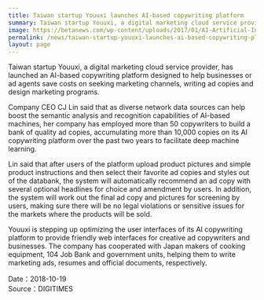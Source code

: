 ```yaml
---
title: Taiwan startup Youuxi launches AI-based copywriting platform
summary: Taiwan startup Youuxi, a digital marketing cloud service provider, has launched an AI-based copywriting platform designed to help businesses or ad agents save costs on seeking marketing channels
image: https://betanews.com/wp-content/uploads/2017/01/AI-Artificial-Intelligence-600x425.jpg
permalink: /news/taiwan-startup-youuxi-launches-ai-based-copywriting-platform/
layout: page
---
```

Taiwan startup Youuxi, a digital marketing cloud service provider, has launched an AI-based copywriting platform designed to help businesses or ad agents save costs on seeking marketing channels, writing ad copies and design marketing programs.

Company CEO CJ Lin said that as diverse network data sources can help boost the semantic analysis and recognition capabilities of AI-based machines, her company has employed more than 50 copywriters to build a bank of quality ad copies, accumulating more than 10,000 copies on its AI copywriting platform over the past two years to facilitate deep machine learning.

Lin said that after users of the platform upload product pictures and simple product instructions and then select their favorite ad copies and styles out of the databank, the system will automatically recommend an ad copy with several optional headlines for choice and amendment by users. In addition, the system will work out the final ad copy and pictures for screening by users, making sure there will be no legal violations or sensitive issues for the markets where the products will be sold.

Youuxi is stepping up optimizing the user interfaces of its AI copywriting platform to provide friendly web interfaces for creative ad copywriters and businesses. The company has cooperated with Japan makers of cooking equipment, 104 Job Bank and government units, helping them to write marketing ads, resumes and official documents, respectively.

Date：2018-10-19
<br/>
Source：DIGITIMES

